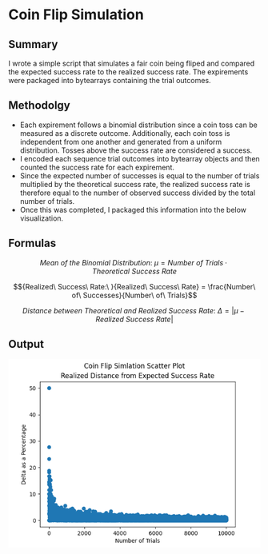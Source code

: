 # Coin Flip Simulation
## Summary
I wrote a simple script that simulates a fair coin being fliped and compared the expected success rate to the realized success rate. The expirements were packaged into bytearrays containing the trial outcomes.

## Methodolgy
- Each expirement follows a binomial distribution since a coin toss can be measured as a discrete outcome. Additionally, each coin toss is independent from one another and generated from a uniform distribution. Tosses above the success rate are considered a success.
- I encoded each sequence trial outcomes into bytearray objects and then counted the success rate for each expirement.
- Since the expected number of successes is equal to the number of trials multiplied by the theoretical success rate, the realized success rate is therefore equal to the number of observed success divided by the total number of trials.
- Once this was completed, I packaged this information into the below visualization.

## Formulas
$${Mean\ of\ the\ Binomial\ Distribution:\ }\mu = {Number\ of\ Trials}\cdot {Theoretical\ Success\ Rate}$$

$${Realized\ Success\ Rate:\ }{Realized\ Success\ Rate} = \frac{Number\  of\ Successes}{Number\ of\ Trials}$$

$${Distance\ between\ Theoretical\ and\ Realized\ Success\ Rate:\ }\Delta = \vert{\mu - Realized\ Success\ Rate}\vert$$

## Output
![alt text](output_plot.png)
